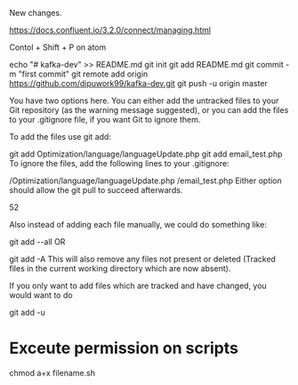 

New changes.

https://docs.confluent.io/3.2.0/connect/managing.html


Contol + Shift + P on atom


echo "# kafka-dev" >> README.md
git init
git add README.md
git commit -m "first commit"
git remote add origin https://github.com/dipuwork99/kafka-dev.git
git push -u origin master

You have two options here. You can either add the untracked files to your Git repository (as the warning message suggested), or you can add the files to your .gitignore file, if you want Git to ignore them.

To add the files use git add:

git add Optimization/language/languageUpdate.php
git add email_test.php
To ignore the files, add the following lines to your .gitignore:

/Optimization/language/languageUpdate.php
/email_test.php
Either option should allow the git pull to succeed afterwards.

52

Also instead of adding each file manually, we could do something like:

git add --all
OR

git add -A
This will also remove any files not present or deleted (Tracked files in the current working directory which are now absent).

If you only want to add files which are tracked and have changed, you would want to do

git add -u


# Exceute permission on scripts

chmod a+x filename.sh

